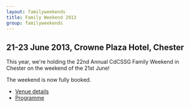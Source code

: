 ```yaml
---
layout: familyweekends
title: Family Weekend 2013
group: familyweekends
---
```


## 21-23 June 2013, Crowne Plaza Hotel, Chester

This year, we're holding the 22nd Annual CdCSSG Family Weekend in Chester on the weekend of the 21st June!

The weekend is now fully booked.

* [Venue details](venue.html)
* [Programme](programme.html)